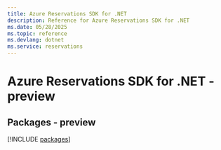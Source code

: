 ```yaml
---
title: Azure Reservations SDK for .NET
description: Reference for Azure Reservations SDK for .NET
ms.date: 05/28/2025
ms.topic: reference
ms.devlang: dotnet
ms.service: reservations
---
```

# Azure Reservations SDK for .NET - preview
## Packages - preview
[!INCLUDE [packages](reservations-index.md)]